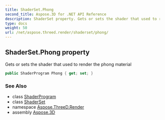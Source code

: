 ```yaml
---
title: ShaderSet.Phong
second_title: Aspose.3D for .NET API Reference
description: ShaderSet property. Gets or sets the shader that used to render the phong material
type: docs
weight: 50
url: /net/aspose.threed.render/shaderset/phong/
---
```

## ShaderSet.Phong property

Gets or sets the shader that used to render the phong material

```csharp
public ShaderProgram Phong { get; set; }
```

### See Also

* class [ShaderProgram](../../shaderprogram/)
* class [ShaderSet](../)
* namespace [Aspose.ThreeD.Render](../../../aspose.threed.render/)
* assembly [Aspose.3D](../../../)


